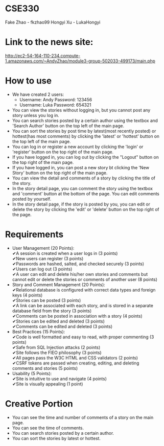# CSE330
Fake Zhao - fkzhao99
Hongyi Xu - LukaHongyi
# Link to the news site: 
http://ec2-54-164-110-234.compute-1.amazonaws.com/~AndyZhao/module3-group-502033-499173/main.php
# How to use
- We have created 2 users:  
    - Username: Andy    Password: 123456  
    - Username: Luka    Password: 654321
- You can view the stories without logging in, but you cannot post any story unless you log in.
- You can search stories posted by a certain author using the textbox and 'Search Author' button on the top left of the main page.
- You can sort the stories by post time by latest(most recently posted) or hottest(has most comments) by clicking the 'latest' or 'hottest' button on the top left of the main page.
- You can log in or register a new account by clicking the 'login' or 'register' button on the top right of the main page.
- If you have logged in, you can log out by clicking the "Logout" button on the top right of the main page.
- If you have logged in, you can post a new story bt clicking the 'New Story' button on the top right of the main page.
- You can view the detail and comments of a story by clicking the title of the story.
- In the story detail page, you can comment the story using the textbox and 'comment' button at the bottom of the page. You can edit comments posted by yourself.
- In the story detail page, if the story is posted by you, you can edit or delete the story by clicking the 'edit' or 'delete' button on the top right of the page.

# Requirements
- User Management (20 Points):  
    ✔A session is created when a user logs in (3 points)  
    ✔New users can register (3 points)  
    ✔Passwords are hashed, salted, and checked securely (3 points)  
    ✔Users can log out (3 points)  
    ✔A user can edit and delete his/her own stories and comments but cannot edit or delete the stories or comments of another user (8 points)  
- Story and Comment Management (20 Points):  
    ✔Relational database is configured with correct data types and foreign keys (4 points)  
    ✔Stories can be posted (3 points)  
    ✔A link can be associated with each story, and is stored in a separate database field from the story (3 points)  
    ✔Comments can be posted in association with a story (4 points)  
    ✔Stories can be edited and deleted (3 points)  
    ✔Comments can be edited and deleted (3 points)  
- Best Practices (15 Points):  
    ✔Code is well formatted and easy to read, with proper commenting (3 points)  
    ✔Safe from SQL Injection attacks (2 points)  
    ✔Site follows the FIEO philosophy (3 points)  
    ✔All pages pass the W3C HTML and CSS validators (2 points)  
    ✔CSRF tokens are passed when creating, editing, and deleting comments and stories (5 points)  
- Usability (5 Points):  
    ✔Site is intuitive to use and navigate (4 points)  
    ✔Site is visually appealing (1 point)  

# Creative Portion
- You can see the time and number of comments of a story on the main page.
- You can see the time of comments.
- You can search stories posted by a certain author.
- You can sort the stories by latest or hottest.
